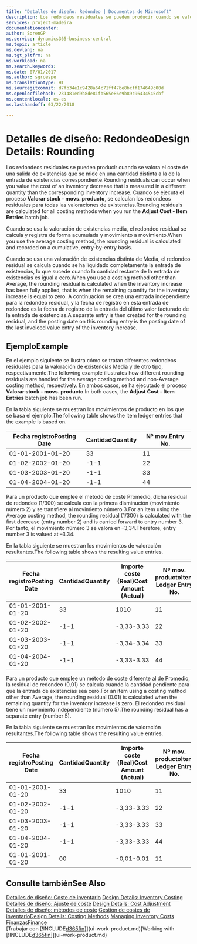```yaml
---
title: "Detalles de diseño: Redondeo | Documentos de Microsoft"
description: Los redondeos residuales se pueden producir cuando se valora el coste de una salida de existencias que se mide en una cantidad distinta a la de la entrada de existencias correspondiente. Cuando se ejecuta el proceso **Valorar stock - movs. producto**, se calculan los redondeos residuales para todas las valoraciones de existencias.
services: project-madeira
documentationcenter: 
author: SorenGP
ms.service: dynamics365-business-central
ms.topic: article
ms.devlang: na
ms.tgt_pltfrm: na
ms.workload: na
ms.search.keywords: 
ms.date: 07/01/2017
ms.author: sgroespe
ms.translationtype: HT
ms.sourcegitcommit: d7fb34e1c9428a64c71ff47be8bcff174649c00d
ms.openlocfilehash: 231481ed9b8de81fb565e86e9b89c96434545cbf
ms.contentlocale: es-es
ms.lasthandoff: 03/22/2018

---
```

# <a name="design-details-rounding"></a><span data-ttu-id="3013d-104">Detalles de diseño: Redondeo</span><span class="sxs-lookup"><span data-stu-id="3013d-104">Design Details: Rounding</span></span>
<span data-ttu-id="3013d-105">Los redondeos residuales se pueden producir cuando se valora el coste de una salida de existencias que se mide en una cantidad distinta a la de la entrada de existencias correspondiente.</span><span class="sxs-lookup"><span data-stu-id="3013d-105">Rounding residuals can occur when you value the cost of an inventory decrease that is measured in a different quantity than the corresponding inventory increase.</span></span> <span data-ttu-id="3013d-106">Cuando se ejecuta el proceso **Valorar stock - movs. producto**, se calculan los redondeos residuales para todas las valoraciones de existencias.</span><span class="sxs-lookup"><span data-stu-id="3013d-106">Rounding residuals are calculated for all costing methods when you run the **Adjust Cost - Item Entries** batch job.</span></span>  

 <span data-ttu-id="3013d-107">Cuando se usa la valoración de existencias media, el redondeo residual se calcula y registra de forma acumulada y movimiento a movimiento.</span><span class="sxs-lookup"><span data-stu-id="3013d-107">When you use the average costing method, the rounding residual is calculated and recorded on a cumulative, entry-by-entry basis.</span></span>  

 <span data-ttu-id="3013d-108">Cuando se usa una valoración de existencias distinta de Media, el redondeo residual se calcula cuando se ha liquidado completamente la entrada de existencias, lo que sucede cuando la cantidad restante de la entrada de existencias es igual a cero.</span><span class="sxs-lookup"><span data-stu-id="3013d-108">When you use a costing method other than Average, the rounding residual is calculated when the inventory increase has been fully applied, that is when the remaining quantity for the inventory increase is equal to zero.</span></span> <span data-ttu-id="3013d-109">A continuación se crea una entrada independiente para la redondeo residual, y la fecha de registro en esta entrada de redondeo es la fecha de registro de la entrada del último valor facturado de la entrada de existencias.</span><span class="sxs-lookup"><span data-stu-id="3013d-109">A separate entry is then created for the rounding residual, and the posting date on this rounding entry is the posting date of the last invoiced value entry of the inventory increase.</span></span>  

## <a name="example"></a><span data-ttu-id="3013d-110">Ejemplo</span><span class="sxs-lookup"><span data-stu-id="3013d-110">Example</span></span>  
 <span data-ttu-id="3013d-111">En el ejemplo siguiente se ilustra cómo se tratan diferentes redondeos residuales para la valoración de existencias Media y de otro tipo, respectivamente.</span><span class="sxs-lookup"><span data-stu-id="3013d-111">The following example illustrates how different rounding residuals are handled for the average costing method and non-Average costing method, respectively.</span></span> <span data-ttu-id="3013d-112">En ambos casos, se ha ejecutado el proceso **Valorar stock - movs. producto**.</span><span class="sxs-lookup"><span data-stu-id="3013d-112">In both cases, the **Adjust Cost - Item Entries** batch job has been run.</span></span>  

 <span data-ttu-id="3013d-113">En la tabla siguiente se muestran los movimientos de producto en los que se basa el ejemplo.</span><span class="sxs-lookup"><span data-stu-id="3013d-113">The following table shows the item ledger entries that the example is based on.</span></span>  

|<span data-ttu-id="3013d-114">Fecha registro</span><span class="sxs-lookup"><span data-stu-id="3013d-114">Posting Date</span></span>|<span data-ttu-id="3013d-115">Cantidad</span><span class="sxs-lookup"><span data-stu-id="3013d-115">Quantity</span></span>|<span data-ttu-id="3013d-116">Nº mov.</span><span class="sxs-lookup"><span data-stu-id="3013d-116">Entry No.</span></span>|  
|------------------|--------------|---------------|  
|<span data-ttu-id="3013d-117">01-01-20</span><span class="sxs-lookup"><span data-stu-id="3013d-117">01-01-20</span></span>|<span data-ttu-id="3013d-118">3</span><span class="sxs-lookup"><span data-stu-id="3013d-118">3</span></span>|<span data-ttu-id="3013d-119">1</span><span class="sxs-lookup"><span data-stu-id="3013d-119">1</span></span>|  
|<span data-ttu-id="3013d-120">01-02-20</span><span class="sxs-lookup"><span data-stu-id="3013d-120">02-01-20</span></span>|<span data-ttu-id="3013d-121">-1</span><span class="sxs-lookup"><span data-stu-id="3013d-121">-1</span></span>|<span data-ttu-id="3013d-122">2</span><span class="sxs-lookup"><span data-stu-id="3013d-122">2</span></span>|  
|<span data-ttu-id="3013d-123">01-03-20</span><span class="sxs-lookup"><span data-stu-id="3013d-123">03-01-20</span></span>|<span data-ttu-id="3013d-124">-1</span><span class="sxs-lookup"><span data-stu-id="3013d-124">-1</span></span>|<span data-ttu-id="3013d-125">3</span><span class="sxs-lookup"><span data-stu-id="3013d-125">3</span></span>|  
|<span data-ttu-id="3013d-126">01-04-20</span><span class="sxs-lookup"><span data-stu-id="3013d-126">04-01-20</span></span>|<span data-ttu-id="3013d-127">-1</span><span class="sxs-lookup"><span data-stu-id="3013d-127">-1</span></span>|<span data-ttu-id="3013d-128">4</span><span class="sxs-lookup"><span data-stu-id="3013d-128">4</span></span>|  

 <span data-ttu-id="3013d-129">Para un producto que emplee el método de coste Promedio, dicha residual de redondeo (1/300) se calcula con la primera disminución (movimiento número 2) y se transfiere al movimiento número 3.</span><span class="sxs-lookup"><span data-stu-id="3013d-129">For an item using the Average costing method, the rounding residual (1/300) is calculated with the first decrease (entry number 2) and is carried forward to entry number 3.</span></span> <span data-ttu-id="3013d-130"> Por tanto, el movimiento número 3 se valora en –3,34.</span><span class="sxs-lookup"><span data-stu-id="3013d-130">Therefore, entry number 3 is valued at –3.34.</span></span>  

 <span data-ttu-id="3013d-131">En la tabla siguiente se muestran los movimientos de valoración resultantes.</span><span class="sxs-lookup"><span data-stu-id="3013d-131">The following table shows the resulting value entries.</span></span>  

|<span data-ttu-id="3013d-132">Fecha registro</span><span class="sxs-lookup"><span data-stu-id="3013d-132">Posting Date</span></span>|<span data-ttu-id="3013d-133">Cantidad</span><span class="sxs-lookup"><span data-stu-id="3013d-133">Quantity</span></span>|<span data-ttu-id="3013d-134">Importe coste (Real)</span><span class="sxs-lookup"><span data-stu-id="3013d-134">Cost Amount (Actual)</span></span>|<span data-ttu-id="3013d-135">Nº mov. producto</span><span class="sxs-lookup"><span data-stu-id="3013d-135">Item Ledger Entry No.</span></span>|<span data-ttu-id="3013d-136">Nº mov.</span><span class="sxs-lookup"><span data-stu-id="3013d-136">Entry No.</span></span>|  
|------------------|--------------|----------------------------|---------------------------|---------------|  
|<span data-ttu-id="3013d-137">01-01-20</span><span class="sxs-lookup"><span data-stu-id="3013d-137">01-01-20</span></span>|<span data-ttu-id="3013d-138">3</span><span class="sxs-lookup"><span data-stu-id="3013d-138">3</span></span>|<span data-ttu-id="3013d-139">10</span><span class="sxs-lookup"><span data-stu-id="3013d-139">10</span></span>|<span data-ttu-id="3013d-140">1</span><span class="sxs-lookup"><span data-stu-id="3013d-140">1</span></span>|<span data-ttu-id="3013d-141">1</span><span class="sxs-lookup"><span data-stu-id="3013d-141">1</span></span>|  
|<span data-ttu-id="3013d-142">01-02-20</span><span class="sxs-lookup"><span data-stu-id="3013d-142">02-01-20</span></span>|<span data-ttu-id="3013d-143">-1</span><span class="sxs-lookup"><span data-stu-id="3013d-143">-1</span></span>|<span data-ttu-id="3013d-144">-3,33</span><span class="sxs-lookup"><span data-stu-id="3013d-144">-3.33</span></span>|<span data-ttu-id="3013d-145">2</span><span class="sxs-lookup"><span data-stu-id="3013d-145">2</span></span>|<span data-ttu-id="3013d-146">2</span><span class="sxs-lookup"><span data-stu-id="3013d-146">2</span></span>|  
|<span data-ttu-id="3013d-147">01-03-20</span><span class="sxs-lookup"><span data-stu-id="3013d-147">03-01-20</span></span>|<span data-ttu-id="3013d-148">-1</span><span class="sxs-lookup"><span data-stu-id="3013d-148">-1</span></span>|<span data-ttu-id="3013d-149">-3,34</span><span class="sxs-lookup"><span data-stu-id="3013d-149">-3.34</span></span>|<span data-ttu-id="3013d-150">3</span><span class="sxs-lookup"><span data-stu-id="3013d-150">3</span></span>|<span data-ttu-id="3013d-151">3</span><span class="sxs-lookup"><span data-stu-id="3013d-151">3</span></span>|  
|<span data-ttu-id="3013d-152">01-04-20</span><span class="sxs-lookup"><span data-stu-id="3013d-152">04-01-20</span></span>|<span data-ttu-id="3013d-153">-1</span><span class="sxs-lookup"><span data-stu-id="3013d-153">-1</span></span>|<span data-ttu-id="3013d-154">-3,33</span><span class="sxs-lookup"><span data-stu-id="3013d-154">-3.33</span></span>|<span data-ttu-id="3013d-155">4</span><span class="sxs-lookup"><span data-stu-id="3013d-155">4</span></span>|<span data-ttu-id="3013d-156">4</span><span class="sxs-lookup"><span data-stu-id="3013d-156">4</span></span>|  

 <span data-ttu-id="3013d-157">Para un producto que emplee un método de coste diferente al de Promedio, la residual de redondeo (0,01) se calcula cuando la cantidad pendiente para que la entrada de existencias sea cero.</span><span class="sxs-lookup"><span data-stu-id="3013d-157">For an item using a costing method other than Average, the rounding residual (0.01) is calculated when the remaining quantity for the inventory increase is zero.</span></span> <span data-ttu-id="3013d-158">El redondeo residual tiene un movimiento independiente (número 5).</span><span class="sxs-lookup"><span data-stu-id="3013d-158">The rounding residual has a separate entry (number 5).</span></span>  

 <span data-ttu-id="3013d-159">En la tabla siguiente se muestran los movimientos de valoración resultantes.</span><span class="sxs-lookup"><span data-stu-id="3013d-159">The following table shows the resulting value entries.</span></span>  

|<span data-ttu-id="3013d-160">Fecha registro</span><span class="sxs-lookup"><span data-stu-id="3013d-160">Posting Date</span></span>|<span data-ttu-id="3013d-161">Cantidad</span><span class="sxs-lookup"><span data-stu-id="3013d-161">Quantity</span></span>|<span data-ttu-id="3013d-162">Importe coste (Real)</span><span class="sxs-lookup"><span data-stu-id="3013d-162">Cost Amount (Actual)</span></span>|<span data-ttu-id="3013d-163">Nº mov. producto</span><span class="sxs-lookup"><span data-stu-id="3013d-163">Item Ledger Entry No.</span></span>|<span data-ttu-id="3013d-164">Nº mov.</span><span class="sxs-lookup"><span data-stu-id="3013d-164">Entry No.</span></span>|  
|------------------|--------------|----------------------------|---------------------------|---------------|  
|<span data-ttu-id="3013d-165">01-01-20</span><span class="sxs-lookup"><span data-stu-id="3013d-165">01-01-20</span></span>|<span data-ttu-id="3013d-166">3</span><span class="sxs-lookup"><span data-stu-id="3013d-166">3</span></span>|<span data-ttu-id="3013d-167">10</span><span class="sxs-lookup"><span data-stu-id="3013d-167">10</span></span>|<span data-ttu-id="3013d-168">1</span><span class="sxs-lookup"><span data-stu-id="3013d-168">1</span></span>|<span data-ttu-id="3013d-169">1</span><span class="sxs-lookup"><span data-stu-id="3013d-169">1</span></span>|  
|<span data-ttu-id="3013d-170">01-02-20</span><span class="sxs-lookup"><span data-stu-id="3013d-170">02-01-20</span></span>|<span data-ttu-id="3013d-171">-1</span><span class="sxs-lookup"><span data-stu-id="3013d-171">-1</span></span>|<span data-ttu-id="3013d-172">-3,33</span><span class="sxs-lookup"><span data-stu-id="3013d-172">-3.33</span></span>|<span data-ttu-id="3013d-173">2</span><span class="sxs-lookup"><span data-stu-id="3013d-173">2</span></span>|<span data-ttu-id="3013d-174">2</span><span class="sxs-lookup"><span data-stu-id="3013d-174">2</span></span>|  
|<span data-ttu-id="3013d-175">01-03-20</span><span class="sxs-lookup"><span data-stu-id="3013d-175">03-01-20</span></span>|<span data-ttu-id="3013d-176">-1</span><span class="sxs-lookup"><span data-stu-id="3013d-176">-1</span></span>|<span data-ttu-id="3013d-177">-3,33</span><span class="sxs-lookup"><span data-stu-id="3013d-177">-3.33</span></span>|<span data-ttu-id="3013d-178">3</span><span class="sxs-lookup"><span data-stu-id="3013d-178">3</span></span>|<span data-ttu-id="3013d-179">3</span><span class="sxs-lookup"><span data-stu-id="3013d-179">3</span></span>|  
|<span data-ttu-id="3013d-180">01-04-20</span><span class="sxs-lookup"><span data-stu-id="3013d-180">04-01-20</span></span>|<span data-ttu-id="3013d-181">-1</span><span class="sxs-lookup"><span data-stu-id="3013d-181">-1</span></span>|<span data-ttu-id="3013d-182">-3,33</span><span class="sxs-lookup"><span data-stu-id="3013d-182">-3.33</span></span>|<span data-ttu-id="3013d-183">4</span><span class="sxs-lookup"><span data-stu-id="3013d-183">4</span></span>|<span data-ttu-id="3013d-184">4</span><span class="sxs-lookup"><span data-stu-id="3013d-184">4</span></span>|  
|<span data-ttu-id="3013d-185">01-01-20</span><span class="sxs-lookup"><span data-stu-id="3013d-185">01-01-20</span></span>|<span data-ttu-id="3013d-186">0</span><span class="sxs-lookup"><span data-stu-id="3013d-186">0</span></span>|<span data-ttu-id="3013d-187">-0,01</span><span class="sxs-lookup"><span data-stu-id="3013d-187">-0.01</span></span>|<span data-ttu-id="3013d-188">1</span><span class="sxs-lookup"><span data-stu-id="3013d-188">1</span></span>|<span data-ttu-id="3013d-189">5</span><span class="sxs-lookup"><span data-stu-id="3013d-189">5</span></span>|  

## <a name="see-also"></a><span data-ttu-id="3013d-190">Consulte también</span><span class="sxs-lookup"><span data-stu-id="3013d-190">See Also</span></span>  
 <span data-ttu-id="3013d-191">[Detalles de diseño: Coste de inventario](design-details-inventory-costing.md) </span><span class="sxs-lookup"><span data-stu-id="3013d-191">[Design Details: Inventory Costing](design-details-inventory-costing.md) </span></span>  
 <span data-ttu-id="3013d-192">[Detalles de diseño: Ajuste de coste](design-details-cost-adjustment.md) </span><span class="sxs-lookup"><span data-stu-id="3013d-192">[Design Details: Cost Adjustment](design-details-cost-adjustment.md) </span></span>  
 <span data-ttu-id="3013d-193">[Detalles de diseño: métodos de coste](design-details-costing-methods.md) [Gestión de costes de inventario](finance-manage-inventory-costs.md)</span><span class="sxs-lookup"><span data-stu-id="3013d-193">[Design Details: Costing Methods](design-details-costing-methods.md) [Managing Inventory Costs](finance-manage-inventory-costs.md)</span></span>  
 [<span data-ttu-id="3013d-194">Finanzas</span><span class="sxs-lookup"><span data-stu-id="3013d-194">Finance</span></span>](finance.md)  
 <span data-ttu-id="3013d-195">[Trabajar con [!INCLUDE[d365fin](includes/d365fin_md.md)]](ui-work-product.md)</span><span class="sxs-lookup"><span data-stu-id="3013d-195">[Working with [!INCLUDE[d365fin](includes/d365fin_md.md)]](ui-work-product.md)</span></span>

